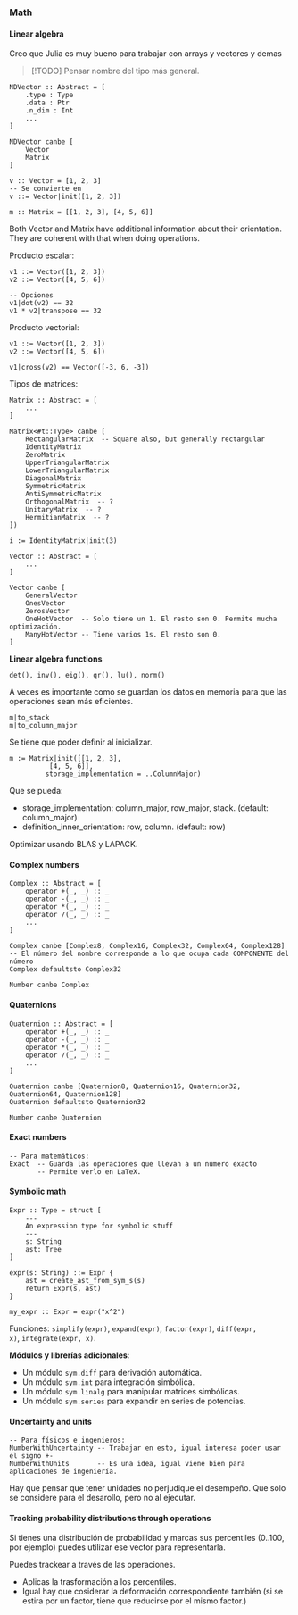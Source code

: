 ### Math

#### Linear algebra

Creo que Julia es muy bueno para trabajar con arrays y vectores y demas

> [!TODO] Pensar nombre del tipo más general.

```
NDVector :: Abstract = [
	.type : Type
	.data : Ptr
	.n_dim : Int
	...
]

NDVector canbe [
	Vector
	Matrix
]
```

```
v :: Vector = [1, 2, 3]
-- Se convierte en
v ::= Vector|init([1, 2, 3])
```

```
m :: Matrix = [[1, 2, 3], [4, 5, 6]]
```

Both Vector and Matrix have additional information about their orientation.
They are coherent with that when doing operations.


Producto escalar:
```
v1 ::= Vector([1, 2, 3])
v2 ::= Vector([4, 5, 6])

-- Opciones
v1|dot(v2) == 32
v1 * v2|transpose == 32
```

Producto vectorial:
```
v1 ::= Vector([1, 2, 3])
v2 ::= Vector([4, 5, 6])

v1|cross(v2) == Vector([-3, 6, -3])
```

Tipos de matrices:

```
Matrix :: Abstract = [
	...
]

Matrix<#t::Type> canbe [
	RectangularMatrix  -- Square also, but generally rectangular
	IdentityMatrix
	ZeroMatrix
	UpperTriangularMatrix
	LowerTriangularMatrix
	DiagonalMatrix
	SymmetricMatrix
	AntiSymmetricMatrix
	OrthogonalMatrix  -- ?
	UnitaryMatrix  -- ?
	HermitianMatrix  -- ?
])
```

```
i := IdentityMatrix|init(3)
```

```
Vector :: Abstract = [
	...
]

Vector canbe [
	GeneralVector
	OnesVector
	ZerosVector
	OneHotVector  -- Solo tiene un 1. El resto son 0. Permite mucha optimización.
	ManyHotVector -- Tiene varios 1s. El resto son 0.
]
```


**Linear algebra functions**

```
det(), inv(), eig(), qr(), lu(), norm()
```

A veces es importante como se guardan los datos en memoria para que las operaciones sean más eficientes.

```
m|to_stack
m|to_column_major
```

Se tiene que poder definir al inicializar.
```
m := Matrix|init([[1, 2, 3],
		  [4, 5, 6]],
		 storage_implementation = ..ColumnMajor)
```

Que se pueda:

- storage_implementation: column_major, row_major, stack. (default: column_major)
- definition_inner_orientation: row, column. (default: row)

Optimizar usando BLAS y LAPACK.

#### Complex numbers

```
Complex :: Abstract = [
	operator +(_, _) :: _
	operator -(_, _) :: _
	operator *(_, _) :: _
	operator /(_, _) :: _
	...
]

Complex canbe [Complex8, Complex16, Complex32, Complex64, Complex128]
-- El número del nombre corresponde a lo que ocupa cada COMPONENTE del número
Complex defaultsto Complex32

Number canbe Complex
```

#### Quaternions

```
Quaternion :: Abstract = [
	operator +(_, _) :: _
	operator -(_, _) :: _
	operator *(_, _) :: _
	operator /(_, _) :: _
	...
]

Quaternion canbe [Quaternion8, Quaternion16, Quaternion32, Quaternion64, Quaternion128]
Quaternion defaultsto Quaternion32

Number canbe Quaternion
```
#### Exact numbers

```
-- Para matemáticos:
Exact  -- Guarda las operaciones que llevan a un número exacto
       -- Permite verlo en LaTeX. 
```


#### Symbolic math

```
Expr :: Type = struct [
    ---
    An expression type for symbolic stuff
    ---
    s: String
    ast: Tree
]

expr(s: String) ::= Expr {
    ast = create_ast_from_sym_s(s)
    return Expr(s, ast)
}

my_expr :: Expr = expr("x^2")
```

Funciones: `simplify(expr)`, `expand(expr)`, `factor(expr)`, `diff(expr, x)`, `integrate(expr, x)`.

**Módulos y librerías adicionales**:

- Un módulo `sym.diff` para derivación automática.
- Un módulo `sym.int` para integración simbólica.
- Un módulo `sym.linalg` para manipular matrices simbólicas.
- Un módulo `sym.series` para expandir en series de potencias.

#### Uncertainty and units

```
-- Para físicos e ingenieros:
NumberWithUncertainty -- Trabajar en esto, igual interesa poder usar el signo +-
NumberWithUnits       -- Es una idea, igual viene bien para aplicaciones de ingeniería.
```

Hay que pensar que tener unidades no perjudique el desempeño. Que solo se considere para el desarollo, pero no al ejecutar.

#### Tracking probability distributions through operations

Si tienes una distribución de probabilidad y marcas sus percentiles (0..100, por ejemplo) puedes utilizar ese vector para representarla.

Puedes trackear a través de las operaciones.

- Aplicas la trasformación a los percentiles.
- Igual hay que cosiderar la deformación correspondiente también (si se estira por un factor, tiene que reducirse por el mismo factor.)


